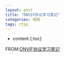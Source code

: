 ```yaml
---
layout: post
title: "ONVIF协议学习笔记"
categories: 视频
tags: rtsp
---
```

* content
{:toc}

FROM:[ONVIF协议学习笔记](<https://www.cnblogs.com/lsdb/p/9157302.html>)